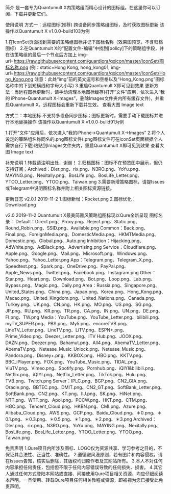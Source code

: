 简介
是一套专为Quantumult X内策略组而精心设计的图标组。在这里你可以订阅、下载并更新它们。

使用说明
方式一：远程图标(推荐)
跨设备同步策略组图标，及时获取图标更新
该操作以Quantumult X v1.0.0-build103为例

1.在IconSet页面找到需要的策略组图标并记下图标名称（效果图预览，不含归档图标）
2.在Quantumult X的“配置文件-编辑”中找到[policy]下的策略组字段，并在该策略组的最后一个节点后方加上
img-url=https://raw.githubusercontent.com/guardiora/qxicon/master/IconSet/图标名称.png
(例：static=Hong Kong, hong_kong01, img-url=https://raw.githubusercontent.com/guardiora/qxicon/master/IconSet/Hong_Kong.png
注意：此处“img”前的英文逗号和空格以及“Hong_Kong.png”图标名称中的下划短横线和字母大小写)
3.重启Quantumult X即可见到效果
更新方法：当远程图标更新时，请手动清理本地图标缓存(打开“文件”应用，依次进入“我的 iPhone-Quantumult X-Images”，删除Images文件夹内所有缓存文件)，并重启Quantumult X，远程图标会重新下载并生效。
查看大图
Image text

方式二：本地图标
不支持多设备同步图标；图标更新时，需要手动下载图标并进行本地替换操作
该操作以Quantumult X v1.0.0-build91为例

1.打开"文件"应用后，依次进入“我的iPhone→Quantumult X→Images”
2.将个人设定的策略组名称同名的.png图标文件(.png图标文件可在IconSet页面根据个人需求自行下载)粘贴到Images文件夹内，重启Quantumult X即可见到效果
查看大图
Image text

补充说明
1.转载请注明出处，谢谢！
2.归档图标：图标不在预览图中展示，但仍支持订阅；Archived：Dler.png、rix.png、N3RO.png、YoYu.png、MAYING.png、Nexitally.png、BosLife.png、BosLife_Letter.png、YTOO_Letter.png、YTOO.png、Taiwan.png
3.需要新增策略图标，请提Issues或Telegram中说明图标名称并附上相关图标资源链接。

更新日志
v2.0.1
2019-11-2
1.图标新增：Rocket.png
2.图标优化：Download.png

v2.0
2019-11-2
Quantumult X最美简雅风策略组图标现以Qure全新呈现
图标名录：
Default：Direct.png、Proxy.png、Reject.png、Static.png、Round_Robin.png、SSID.png、Available.png
Common：Back.png、Final.png、ForeignMedia.png、DomesticMedia.png、HKMTMedia.png、Domestic.png、Global.png、Auto.png
Inhibition：Hijacking.png、AdWhite.png、AdBlack.png、Advertising.png
Service：Cloudflare.png、Apple.png、Google.png、Mail.png、Microsoft.png、Windows.png、Yahoo.png、Yahoo_Letter.png
App：Telegram.png、Telegram_X.png、Speedtest.png、Spark.png、OneDrive.png、PayPal.png、Apple_News.png、Twitter.png、Facebook.png、Instagram.png
Other：Star.png、Heart.png、Download.png、Bot.png、Loop.png、Lab.png、Bypass.png、Magic.png、Daily.png
Area：Russia.png、Singapore.png、United_States.png、China.png、Japan.png、Korea.png、Hong_Kong.png、Macao.png、United_Kingdom.png、United_Nations.png、Canada.png、Turkey.png、UK.png、CN.png、HK.png、MO.png、US.png、SG.png、JP.png、RU.png、KR.png、TR.png、CA.png、IN.png、UN.png、DE.png、FI.png、TW.png
Media：YouTube.png、YouTube_Letter.png、bilibili.png、myTV_SUPER.png、PBS.png、My5.png、encoreTVB.png、LineTV_Letter.png、LineTV.png、LiTV.png、ESPN+.png、Prime_Video.png、Deezer_Letter.png、ITV Hub.png、JOOX.png、DAZN.png、Deezer.png、Bahamut.png、All4.png、AbemaTV_Letter.png、AbemaTV.png、Netease_Music_Unlock.png、Netease_Music.png、Pandora.png、Disney+.png、KKBOX.png、HBO.png、KKTV.png、BBC_iPlayer.png、FOX.png、YouTube_Music.png、TIDAL.png、ViuTV.png、Vimeo.png、Spotify.png、Pornhub.png、iQIYI&bilibili.png、Netflix.png、iQIYI.png、Netflix_Letter.png、TikTok.png、Hulu.png、TVB.png、Twitch.png
Server：IPLC.png、BGP.png、CN2_GIA.png、Oracle.png、BBTEC.png、DMIT.png、CN2_GT.png、SoftBank_Letter.png、SoftBank.png、CN2.png、KT.png、IIJ.png、SK.png、HiNet.png、NTT.png、WTT.png、Apol.png、PCCW.png、HKT.png、CTM.png、HGC.png、Tencent_Cloud.png、HKBN.png、CMI.png、Azure.png、Alibaba_Cloud.png、AWS.png、GCP.png、Baidu_Cloud.png、＊0.png、＊0.1.png、＊0.3.png、＊0.5.png、＊1.png、＊2.png、＊3.png
Archived：Dler.png、rix.png、N3RO.png、YoYu.png、MAYING.png、Nexitally.png、BosLife.png、BosLife_Letter.png、YTOO_Letter.png、YTOO.png、Taiwan.png

免责声明
1.Qure项目内所涉及图标、LOGO仅为资源共享、学习参考之目的，不保证其合法性、正当性、准确性。
2.遵循避风港原则，若有图片和内容侵权，请在Issues告知，核实后删除，其版权均归原作者及其网站所有。
3.本人不对任何内容承担任何责任，包括但不限于任何内容错误导致的任何损失、损害。
4.其它人通过任何方式登陆本网站或直接、间接使用Qure项目相关资源，均应仔细阅读本声明，一旦使用、转载Qure项目任何相关教程或资源，即被视为您已接受此免责声明。
